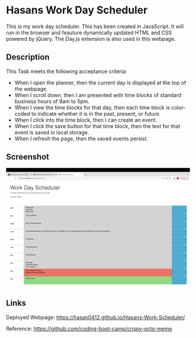 # Hasans Work Day Scheduler

This is my work day scheduler. This has been created in JavaScript. It will run in the browser and feauture dynamically updated HTML and CSS powered by jQuery. The Day.js extension is also used in this webpage.

## Description

This Task meets the following acceptance criteria:

- When I open the planner, then the current day is displayed at the top of the webpage.
- When I scroll down, then I am presented with time blocks of standard business hours of 8am to 5pm.
- When I view the time blocks for that day, then each time block is color-coded to indicate whether it is in the past, present, or future.
- When I click into the time block, then I can create an event.
- When I click the save button for that time block, then the text for that event is saved in local storage.
- When I refresh the page, then the saved events persist.

## Screenshot

![screenshot](/Screenshot%202023-06-20%20at%2016.59.14.png)

## Links 

Deployed Webpage: https://hasan0412.github.io/Hasans-Work-Scheduler/

Reference: https://github.com/coding-boot-camp/crispy-octo-meme
